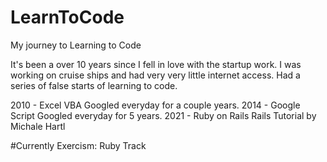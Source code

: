 # LearnToCode
My journey to Learning to Code

It's been a over 10 years since I fell in love with the startup work. I was working on cruise ships and had very very little internet access. Had a series of false starts of learning to code. 

2010 - Excel VBA
  Googled everyday for a couple years.
2014 - Google Script
  Googled everyday for 5 years.
2021 - Ruby on Rails
  Rails Tutorial by Michale Hartl
 
#Currently
Exercism: Ruby Track

